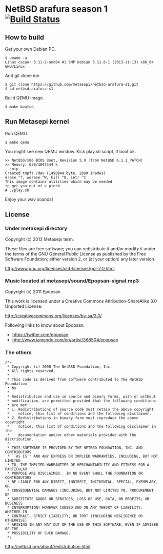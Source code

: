 # NetBSD arafura season 1 [![Build Status](https://travis-ci.org/metasepi/netbsd-arafura-s1.png)](https://travis-ci.org/metasepi/netbsd-arafura-s1)

## How to build

Get your own Debian PC.

    $ uname -a
    Linux casper 3.11-2-amd64 #1 SMP Debian 3.11.8-1 (2013-11-13) x86_64 GNU/Linux

And git clone me.

    $ git clone https://github.com/metasepi/netbsd-arafura-s1.git
    $ cd netbsd-arafura-s1

Build QEMU image.

    $ make bootcd

## Run Metasepi kernel

Run QEMU.

    $ make qemu

You might see new QEMU window. Kick play.sh script, if boot ok.

    >> NetBSD/x86 BIOS Boot, Revision 5.9 (from NetBSD 6.1.1_PATCH)
    >> Memory: 639/1047544 k
    --snip--
    Created tmpfs /dev (1490944 byte, 2880 inodes)
    erase ^?, werase ^W, kill ^U, intr ^C
    This image contains utilities which may be needed
    to get you out of a pinch.
    # ./play.sh

Enjoy your wav sounds!

## License

### Under metasepi directory

Copyright (c) 2013 Metasepi term.

These files are free software; you can redistribute it and/or modify it
under the terms of the GNU General Public License as published by the
Free Software Foundation; either version 2, or (at your option) any
later version.

http://www.gnu.org/licenses/old-licenses/gpl-2.0.html

### Music located at metasepi/sound/Epopsan-signal.mp3

Copyright (c) 2011 Epopsan.

This work is licensed under a Creative Commons Attribution-ShareAlike 3.0 Unported License.

http://creativecommons.org/licenses/by-sa/3.0/

Following links to know about Epopsan.

* https://twitter.com/epopsan
* http://www.jamendo.com/en/artist/368504/epopsan

### The others

```
/*-
 * Copyright (c) 2008 The NetBSD Foundation, Inc.
 * All rights reserved.
 *
 * This code is derived from software contributed to The NetBSD Foundation
 * by 
 *
 * Redistribution and use in source and binary forms, with or without
 * modification, are permitted provided that the following conditions
 * are met:
 * 1. Redistributions of source code must retain the above copyright
 *    notice, this list of conditions and the following disclaimer.
 * 2. Redistributions in binary form must reproduce the above copyright
 *    notice, this list of conditions and the following disclaimer in the
 *    documentation and/or other materials provided with the distribution.
 *
 * THIS SOFTWARE IS PROVIDED BY THE NETBSD FOUNDATION, INC. AND CONTRIBUTORS
 * ``AS IS'' AND ANY EXPRESS OR IMPLIED WARRANTIES, INCLUDING, BUT NOT LIMITED
 * TO, THE IMPLIED WARRANTIES OF MERCHANTABILITY AND FITNESS FOR A PARTICULAR
 * PURPOSE ARE DISCLAIMED.  IN NO EVENT SHALL THE FOUNDATION OR CONTRIBUTORS
 * BE LIABLE FOR ANY DIRECT, INDIRECT, INCIDENTAL, SPECIAL, EXEMPLARY, OR
 * CONSEQUENTIAL DAMAGES (INCLUDING, BUT NOT LIMITED TO, PROCUREMENT OF
 * SUBSTITUTE GOODS OR SERVICES; LOSS OF USE, DATA, OR PROFITS; OR BUSINESS
 * INTERRUPTION) HOWEVER CAUSED AND ON ANY THEORY OF LIABILITY, WHETHER IN
 * CONTRACT, STRICT LIABILITY, OR TORT (INCLUDING NEGLIGENCE OR OTHERWISE)
 * ARISING IN ANY WAY OUT OF THE USE OF THIS SOFTWARE, EVEN IF ADVISED OF THE
 * POSSIBILITY OF SUCH DAMAGE.
 */
```

http://netbsd.org/about/redistribution.html
